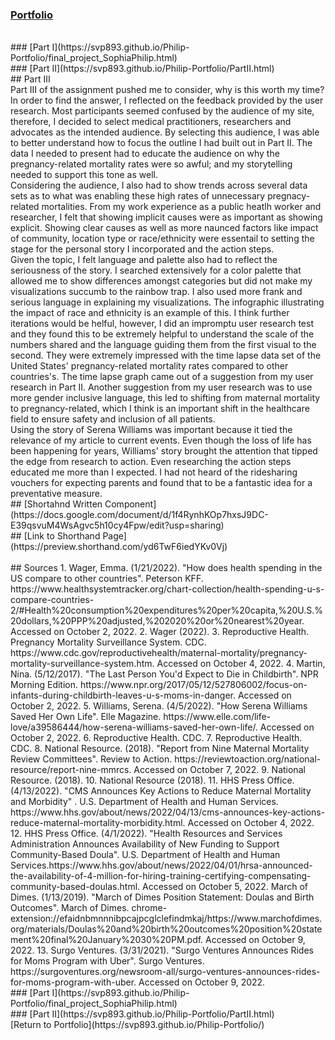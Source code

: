 ### [Portfolio](https://svp893.github.io/Philip-Portfolio/)
<br>
### [Part I](https://svp893.github.io/Philip-Portfolio/final_project_SophiaPhilip.html)
<br>
### [Part II](https://svp893.github.io/Philip-Portfolio/PartII.html)
<br>
## Part III
<br>
Part III of the assignment pushed me to consider, why is this worth my time? In order to find the answer, I reflected on the feedback provided by the user research. Most participants seemed confused by the audience of my site, therefore, I decided to select medical practitioners, researchers and advocates as the intended audience. By selecting this audience, I was able to better understand how to focus the outline I had built out in Part II. The data I needed to present had to educate the audience on why the pregnancy-related mortality rates were so awful; and my storytelling needed to support this tone as well.  
<br>
Considering the audience, I also had to show trends across several data sets as to what was enabling these high rates of unnecessary pregnacy-related mortalities. From my work experience as a public heatlh worker and researcher, I felt that showing implicit causes were as important as showing explicit. Showing clear causes as well as more naunced factors like impact of community, location type or race/ethnicity were essentail to setting the stage for the personal story I incorporated and the action steps. 
<br>
Given the topic, I felt language and palette also had to reflect the seriousness of the story. I searched extensively for a color palette that allowed me to show differences amongst categories but did not make my visualizations succumb to the rainbow trap. I also used more frank and serious language in explaining my visualizations. The infographic illustrating the impact of race and ethnicity is an example of this. I think further iterations would be helful, however, I did an impromptu user research test and they found this to be extremely helpful to understand the scale of the numbers shared and the language guiding them from the first visual to the second. They were extremely impressed with the time lapse data set of the United States' pregnancy-related mortality rates compared to other countries's. The time lapse graph came out of a suggestion from my user research in Part II. Another suggestion from my user research was to use more gender inclusive language, this led to shifting from maternal mortality to pregnancy-related, which I think is an important shift in the healthcare field to ensure safety and inclusion of all patients. 
<br>
Using the story of Serena Williams was important because it tied the relevance of my article to current events. Even though the loss of life has been happening for years, Williams' story brought the attention that tipped the edge from research to action. Even researching the action steps educated me more than I expected. I had not heard of the ridesharing vouchers for expecting parents and found that to be a fantastic idea for a preventative measure. 
<br>
## [Shortahnd Written Component](https://docs.google.com/document/d/1f4RynhKOp7hxsJ9DC-E39qsvuM4WsAgvc5h10cy4Fpw/edit?usp=sharing)
<br>
## [Link to Shorthand Page](https://preview.shorthand.com/yd6TwF6iedYKv0Vj)
<br>
<script src="https://carnegiemellon.shorthandstories.com/being-a-mother-is-not-all-that-it-seems/embed.js"></script>
<br>
## Sources
1. Wager, Emma. (1/21/2022). "How does health spending in the US compare to other countries". Peterson KFF. https://www.healthsystemtracker.org/chart-collection/health-spending-u-s-compare-countries-2/#Health%20consumption%20expenditures%20per%20capita,%20U.S.%20dollars,%20PPP%20adjusted,%202020%20or%20nearest%20year. Accessed on October 2, 2022.
2. Wager (2022).
3. Reproductive Health. Pregnancy Mortality Surveillance System. CDC. https://www.cdc.gov/reproductivehealth/maternal-mortality/pregnancy-mortality-surveillance-system.htm. Accessed on October 4, 2022.
4. Martin, Nina. (5/12/2017). "The Last Person You'd Expect to Die in Childbirth". NPR Morning Edition. https://www.npr.org/2017/05/12/527806002/focus-on-infants-during-childbirth-leaves-u-s-moms-in-danger. Accessed on October 2, 2022.
5. Williams, Serena. (4/5/2022). "How Serena Williams Saved Her Own Life". Elle Magazine. https://www.elle.com/life-love/a39586444/how-serena-williams-saved-her-own-life/. Accessed on October 2, 2022.
6. Reproductive Health. CDC.
7. Reproductive Health. CDC.
8. National Resource. (2018). "Report from Nine Maternal Mortality Review Committees". Review to Action. https://reviewtoaction.org/national-resource/report-nine-mmrcs. Accessed on October 7, 2022.
9. National Resource. (2018).
10. National Resource (2018).
11. HHS Press Office. (4/13/2022). "CMS Announces Key Actions to Reduce Maternal Mortality and Morbidity" . U.S. Department of Health and Human Services. https://www.hhs.gov/about/news/2022/04/13/cms-announces-key-actions-reduce-maternal-mortality-morbidity.html. Accessed on October 4, 2022.
12. HHS Press Office. (4/1/2022). "Health Resources and Services Administration Announces Availability of New Funding to Support Community-Based Doula". U.S. Department of Health and Human Services.https://www.hhs.gov/about/news/2022/04/01/hrsa-announced-the-availability-of-4-million-for-hiring-training-certifying-compensating-community-based-doulas.html. Accessed on October 5, 2022.
March of Dimes. (1/13/2019). "March of Dimes Position Statement: Doulas and Birth Outcomes". March of Dimes. chrome-extension://efaidnbmnnnibpcajpcglclefindmkaj/https://www.marchofdimes.org/materials/Doulas%20and%20birth%20outcomes%20position%20statement%20final%20January%2030%20PM.pdf. Accessed on October 9, 2022.
13. Surgo Ventures. (3/31/2021). "Surgo Ventures Announces Rides for Moms Program with Uber". Surgo Ventures. https://surgoventures.org/newsroom-all/surgo-ventures-announces-rides-for-moms-program-with-uber. Accessed on October 9, 2022. 
<br>
### [Part I](https://svp893.github.io/Philip-Portfolio/final_project_SophiaPhilip.html)
<br>
### [Part II](https://svp893.github.io/Philip-Portfolio/PartII.html)
<br>
[Return to Portfolio](https://svp893.github.io/Philip-Portfolio/)
